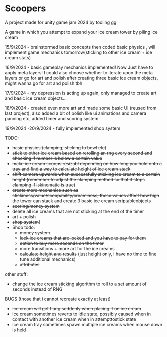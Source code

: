 # Scoopers
 A project made for unity game jam 2024 by tooling gg
 
 A game in which you attempt to expand your ice cream tower by piling ice cream

15/9/2024 - brainstormed basic concepts then coded basic physics , will implement game mechanics tomorrow(sticking to other ice cream + ice cream stats)

16/9/2024 - basic gameplay mechanics implemented! Now Just have to apply meta layers! I could also choose whether to iterate upon the meta layers or go for art and polish 
after creating three basic ice cream objects, might wanna go for art and polish tbh

17/9/2024 - my depression is acting up again, only managed to create art and basic ice cream objects...

18/9/2024 -  created even more art and made some basic UI (reused from last project), also added a bit of polish like ui animations and camera panning etc, added timer and scoring system

19/9/2024 -20/9/2024 -  fully implemented shop system

TODO:
- ~~basic physics (clamping, sticking to bowl etc)~~
- ~~stick to other ice cream based on rerolling an rng every second and checking if number is below a certain value~~
- ~~make ice cream scoops resizabl depending on how long you hold onto a tray and find a way to calculate height of ice cream stack~~
- ~~shift camera upwards when successfully sticking ice cream to a certain height (remember to adjust the clamping method so that it stops clamping if iskinematic is true)~~
- ~~create more mechanics such as stickiness/value/scoopability/creaminess, these values affect how high the tower can stack and create 3 basic ice cream scriptableobjects~~ 
- ~~scoring/money system~~
- delete all ice creams that are not sticking at the end of the timer
- art + polish
- ~~shop system!~~
- Shop todo:
   - ~~money system~~
   - ~~lock ice creams that are locked and you have to pay for them~~
   - ~~option to buy more seconds on the timer~~
   - more transitions + more art for the ice creams
   - ~~calculate height and results~~ (just height only, i have no time to fine tune additional mechanics)
   - ~~attributes~~

other stuff:
- change the ice cream sticking algorithm to roll to a set amount of seconds instead of RNG

BUGS (those that i cannot recreate exactly at least)
- ~~ice cream will get flung suddenly when placing it on ice cream~~
- ice cream sometimes reverts to idle state, possibly caused when in contact with another ice cream when in attempttostick state
- ice cream tray sometimes spawn multiple ice creams when mouse down is held
